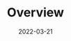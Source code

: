 ---
# Course title, summary, and position in the list.
linktitle: Git
# summary: ""
weight: 1

# Basic metadata
title: "Overview"
date: 2022-03-21
draft: false
type: docs # page type
authors: ["admin"]
tags: ["Programming", "Git"]
categories: ["Coding"]
toc: true # Show table of contents?

# Advanced metadata
profile: false  # Show author profile?

reading_time: true # Show estimated reading time?
summary: ""
share: false  # Show social sharing links?
featured: true

comments: false  # Show comments?
disable_comment: true
commentable: false  # Allow visitors to comment? Supported by the Page, Post, and Docs content types.

editable: false  # Allow visitors to edit the page? Supported by the Page, Post, and Docs content types.

# Optional header image (relative to `static/img/` folder).
header:
  caption: ""
  image: ""

# Add menu entry to sidebar.
# - name: Declare this menu item as a parent with ID `name`.
# - weight: Position of link in menu.
menu:
  git:
    name: Overview
    weight: 1
---